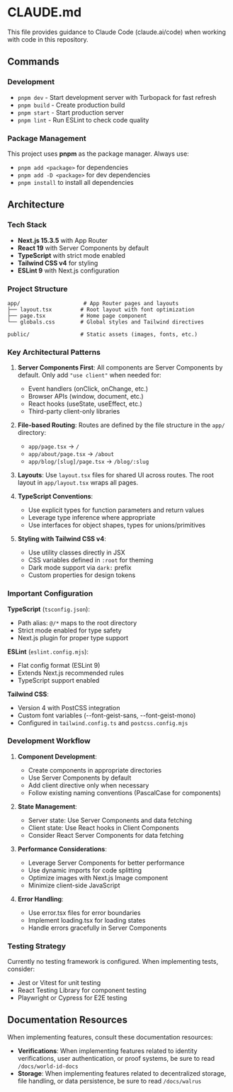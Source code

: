 # CLAUDE.md

This file provides guidance to Claude Code (claude.ai/code) when working with code in this repository.

## Commands

### Development
- `pnpm dev` - Start development server with Turbopack for fast refresh
- `pnpm build` - Create production build
- `pnpm start` - Start production server
- `pnpm lint` - Run ESLint to check code quality

### Package Management
This project uses **pnpm** as the package manager. Always use:
- `pnpm add <package>` for dependencies
- `pnpm add -D <package>` for dev dependencies
- `pnpm install` to install all dependencies

## Architecture

### Tech Stack
- **Next.js 15.3.5** with App Router
- **React 19** with Server Components by default
- **TypeScript** with strict mode enabled
- **Tailwind CSS v4** for styling
- **ESLint 9** with Next.js configuration

### Project Structure
```
app/                    # App Router pages and layouts
├── layout.tsx         # Root layout with font optimization
├── page.tsx           # Home page component
└── globals.css        # Global styles and Tailwind directives

public/                # Static assets (images, fonts, etc.)
```

### Key Architectural Patterns

1. **Server Components First**: All components are Server Components by default. Only add `"use client"` when needed for:
   - Event handlers (onClick, onChange, etc.)
   - Browser APIs (window, document, etc.)
   - React hooks (useState, useEffect, etc.)
   - Third-party client-only libraries

2. **File-based Routing**: Routes are defined by the file structure in the `app/` directory:
   - `app/page.tsx` → `/`
   - `app/about/page.tsx` → `/about`
   - `app/blog/[slug]/page.tsx` → `/blog/:slug`

3. **Layouts**: Use `layout.tsx` files for shared UI across routes. The root layout in `app/layout.tsx` wraps all pages.

4. **TypeScript Conventions**:
   - Use explicit types for function parameters and return values
   - Leverage type inference where appropriate
   - Use interfaces for object shapes, types for unions/primitives

5. **Styling with Tailwind CSS v4**:
   - Use utility classes directly in JSX
   - CSS variables defined in `:root` for theming
   - Dark mode support via `dark:` prefix
   - Custom properties for design tokens

### Important Configuration

**TypeScript** (`tsconfig.json`):
- Path alias: `@/*` maps to the root directory
- Strict mode enabled for type safety
- Next.js plugin for proper type support

**ESLint** (`eslint.config.mjs`):
- Flat config format (ESLint 9)
- Extends Next.js recommended rules
- TypeScript support enabled

**Tailwind CSS**:
- Version 4 with PostCSS integration
- Custom font variables (--font-geist-sans, --font-geist-mono)
- Configured in `tailwind.config.ts` and `postcss.config.mjs`

### Development Workflow

1. **Component Development**:
   - Create components in appropriate directories
   - Use Server Components by default
   - Add client directive only when necessary
   - Follow existing naming conventions (PascalCase for components)

2. **State Management**:
   - Server state: Use Server Components and data fetching
   - Client state: Use React hooks in Client Components
   - Consider React Server Components for data fetching

3. **Performance Considerations**:
   - Leverage Server Components for better performance
   - Use dynamic imports for code splitting
   - Optimize images with Next.js Image component
   - Minimize client-side JavaScript

4. **Error Handling**:
   - Use error.tsx files for error boundaries
   - Implement loading.tsx for loading states
   - Handle errors gracefully in Server Components

### Testing Strategy
Currently no testing framework is configured. When implementing tests, consider:
- Jest or Vitest for unit testing
- React Testing Library for component testing
- Playwright or Cypress for E2E testing

## Documentation Resources

When implementing features, consult these documentation resources:

- **Verifications**: When implementing features related to identity verifications, user authentication, or proof systems, be sure to read `/docs/world-id-docs`
- **Storage**: When implementing features related to decentralized storage, file handling, or data persistence, be sure to read `/docs/walrus`